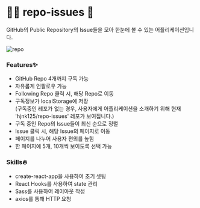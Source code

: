 # 👩‍💻 repo-issues 📰
GitHub의 Public Repository의 Issue들을 모아 한눈에 볼 수 있는 어플리케이션입니다. 


![repo](https://user-images.githubusercontent.com/60878616/113964956-795b1d80-9867-11eb-954e-fabb00c2549b.gif)


### Features✨ 
- GitHub Repo 4개까지 구독 가능 
- 자유롭게 언팔로우 가능 
- Following Repo 클릭 시, 해당 Repo로 이동 
- 구독정보가 localStorage에 저장 <br/> (구독중인 레포가 없는 경우, 사용자에게 어플리케이션을 소개하기 위해 현재 'hjnk125/repo-issues' 레포가 보여집니다.)
- 구독 중인 Repo의 Issue들이 최신 순으로 정렬 
- Issue 클릭 시, 해당 Issue의 페이지로 이동 
- 페이지를 나누어 사용자 편의를 높힘 
- 한 페이지에 5개, 10개씩 보이도록 선택 가능 


### Skills🔥
- create-react-app을 사용하여 초기 셋팅 
- React Hooks를 사용하여 state 관리 
- Sass를 사용하여 레이아웃 작성 
- axios를 통해 HTTP 요청 
